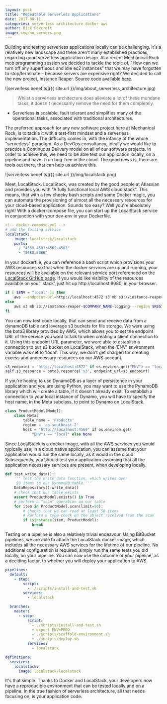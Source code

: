 ```yaml
---
layout: post
title: "Repeatable Serverless Applications"
date: 2017-09-11
categories: serverless architecture docker aws
author: Rick Foxcroft
image: img/no_servers.png
---
```


Building and testing serverless applications locally can be challenging. It's a relatively new landscape and there aren't many established practices, regarding good serverless application design.
At a recent Mechanical Rock mob programming session we decided to tackle the topic of, "How can we turn off any superfluous and idle ec2 instances" that we may have forgotten to stop/terminate – because servers are expensive right? We decided to call the new project, Instance Reaper. Source code available <a href="https://github.com/MechanicalRock/instance-reaper">here</a>. 

![serverless benefits]({{ site.url }}/img/about_serverless_architecture.jpg)
>Whilst a serverless architecture does alleviate a lot of these mundane tasks, it doesn't necessarily remove the need for them completely.
- Serverless **is** scalable, fault tolerant and simplifies many of the operational tasks, associated with traditional architectures.


The preferred approach for any new software project here at Mechanical Rock, is to tackle it with a test-first mindset and a serverless implementation. The difficulty comes in, with the infancy of the whole "serverless" paradigm. As a DevOps consultancy, ideally we would like to practice a Continuous Delivery model on all of our software projects. In order to achieve this, we need to be able test our application locally, on a pipeline and have it run bug-free in the cloud. The good news is, there are tools out there, that can help us achieve this.

![serverless benefits]({{ site.url }}/img/localstack.png)

Meet, LocalStack. LocalStack, was created by the good people at Atlassian and provides you with "A fully functional local AWS cloud stack". This means, that with a few cheeky bash scripts and some Docker magic, you can automate the provisioning of almost all the necessary resources for your cloud-based application. Sounds too easy? Well you're absolutely right! With a docker-compose file, you can start up the LocalStack service in conjunction with your dev-env in your Dockerfile. 

```yml
<!-- docker-compose.yml -->
# add the folling service
localstack:
    image: localstack/localstack
    ports:
      - "4569-4581:4569-4581"
      - "8080:8080"
```

In your dockerfile, you can reference a bash script which provisions your AWS resources so that when the docker services are up and running, your resources will be available on the relevant service port referenced on the <a href="https://github.com/localstack/localstack">LocalStack GitHub page</a>. If you would like visibility of the resources available on your 'stack', just hit up http://localhost:8080, in your browser. 

```bash
if [ $ENV = "local" ]; then
    aws --endpoint-url=http://localhost:4572 s3 mb s3://instance-reaper-$COMPANY_NAME-logging
else
    aws s3 mb s3://instance-reaper-$COMPANY_NAME-logging --region $REGION
fi
```

You can now test code locally, that can send and receive data from a dynamoDB table and leverage s3 buckets for file storage.
We were using the boto3 library provided by AWS, which allows you to set the endpoint URL of the service you want to talk to when creating a client connection to it. Using this endpoint URL parameter, we were able to establish a connection to our s3 bucket on LocalStack, when the 'ENV' environment variable was set to 'local'. This way, we don't get charged for creating excess and unnecessary resources on our AWS account. 

```python
s3_endpoint = "http://localhost:4572" if os.environ.get("ENV") == "local" else None
self.s3_resource = boto3.resource('s3', endpoint_url=s3_endpoint)
```

If you're hoping to use DynamoDB as a layer of persistence in your application and you are using Python, you may want to use the PynamoDB library which will create a table, if it doesn't already exist. To establish a connection to your local instance of Dynamo, you will have to specify the host name, in the Meta subclass, to point to Dynamo on LocalStack.

```python
class ProductModel(Model):
    class Meta:
        table_name = 'Products'
        region = 'ap-southeast-2'
        host = "http://localhost:4569" if os.environ.get(
            "ENV") == "local" else None 
```

Since LocalStack is a docker image, with all the AWS services you would typically use, in a cloud native application, you can assume that your application would run the same locally, as it would in the cloud. Subsequently, you should test your application assuming that all the application necessary services are present, when developing locally.  

```python
def test_write_data():
    ''' test the write_data function, which writes over
     50 items to our DynamoDB table.'''
    DataRepository().write_data()
    # check that our table exists
    assert ProductModel.exists() is True
    # perform a "scan" operation on our table
    for item in ProductModel.scan(limit=50):
        # checks that we can read at least 50 items
        # Perform a type check on the object received from the scan
        if isinstance(item, ProductModel):
            break
```

Testing on a pipeline is also a relatively trivial endeavour. Using BitBucket pipelines, we are able to attach the LocalStack docker image, which includes all the necessary AWS services for the lifetime of our pipeline. No additional configuration is required, simply run the same tests you did locally, on your pipeline. You can now use the outcome of your pipeline, as a deciding factor, to whether you will deploy your application to AWS.

```yml
pipelines:
  default:
    - step:
        script:
          - ./scripts/install-and-test.sh
        services:
          - localstack

  branches:
    master:
      - step:
          script:
            - ./scripts/install-and-test.sh
            - export ENV=PROD
            - ./scripts/scaffold-environment.sh
            - ./scripts/deploy.sh
          services:
            - localstack

definitions:
  services:
    localstack:
      image: localstack/localstack
```

It's that simple. Thanks to Docker and LocalStack, your developers now have a reproducible environment that can be tested locally and on a pipeline. In the true fashion of serverless architecture, all that needs focusing on, is your application code.
